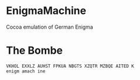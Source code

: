 # EnigmaMachine
Cocoa emulation of German Enigma

# The Bombe

~~~
VKHOL EXXLZ AUHST FPKUA NBGTS XZQTR MZBQE AITED K
enigm amach ine
~~~

